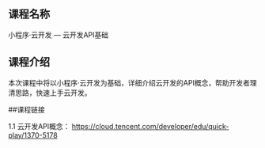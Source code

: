 ## 课程名称
小程序·云开发 — 云开发API基础

## 课程介绍
本次课程中将以小程序·云开发为基础，详细介绍云开发的API概念，帮助开发者理清思路，快速上手云开发。

##课程链接

1.1 云开发API概念：
https://cloud.tencent.com/developer/edu/quick-play/1370-5178
